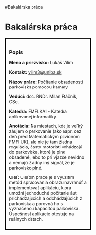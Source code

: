 #Bakalárska práca
</head>
<body>
<h1>Bakalárska práca</h1>
<div class="popis" style="border : solid; width : 50%; padding : 10px; margin-bottom : 40px;">
<h3>Popis</h3>
<p><strong>Meno a priezvisko: </strong>Lukáš Vilim</p>
<p><strong>Kontakt: </strong><a href="mailto:vilim3@uniba.sk">vilim3@uniba.sk</a></p>
<p><strong>Názov práce: </strong>Počítanie obsadenosti parkoviska pomocou kamery</p>
<p><strong>Vedúci: </strong>doc. RNDr. Milan Ftáčnik, CSc.</p>
<p><strong>Katedra: </strong>FMFI.KAI - Katedra aplikovanej informatiky</p>
<p><strong>Anotácia: </strong>Na miestach, kde je veľký záujem o parkovanie (ako napr. cez deň pred
Matematickým pavionom FMFI UK), ale nie je tam žiadna regulácia, často
motoristi vchádzajú do parkoviska, ktoré je plne obsadené, lebo to pri vjazde
nevidno a nemajú žiadny iný signál, že je parkovisko plné.</p>
<p><strong>Cieľ: </strong>Cieľom práce je s využitím metód spracovania obrazu navrhnúť
a implementovať aplikáciu, ktorá umožní jednoduché počítanie áut
prichádzajúcich a odchádzajúcich z parkoviska a porovná ho s vyznačenou
kapacitou parkoviska. Úspešnosť aplikácie otestuje na reálnych dátach.</p>
</div>
  
  

</body>
</html>
